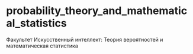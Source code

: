 # probability_theory_and_mathematical_statistics
Факультет Искусственный интеллект: Теория вероятностей и математическая статистика
